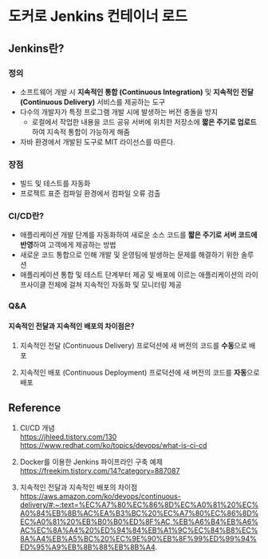 # 도커로 Jenkins 컨테이너 로드
## Jenkins란?
### 정의
- 소프트웨어 개발 시 **지속적인 통합 (Continuous Integration)** 및 **지속적인 전달 (Continuous Delivery)** 서비스를 제공하는 도구
- 다수의 개발자가 특정 프로그램 개발 시에 발생하는 버전 충돌을 방지
  * 로컬에서 작업한 내용을 코드 공유 서버에 위치한 저장소에 **짧은 주기로 업로드**하여 지속적 통합이 가능하게 해줌
- 자바 환경에서 개발된 도구로 MIT 라이선스를 따른다.

### 장점
- 빌드 및 테스트를 자동화
- 프로젝트 표준 컴파일 환경에서 컴파일 오류 검출

### CI/CD란?
- 애플리케이션 개발 단계를 자동화하여 새로운 소스 코드를 **짧은 주기로 서버 코드에 반영**하여 고객에게 제공하는 방법
- 새로운 코드 통합으로 인해 개발 및 운영팀에 발생하는 문제를 해결하기 위한 솔루션
- 애플리케이션 통합 및 테스트 단계부터 제공 및 배포에 이르는 애플리케이션의 라이프사이클 전체에 걸쳐 지속적인 자동화 및 모니터링 제공

### Q&A
#### 지속적인 전달과 지속적인 배포의 차이점은?
1. 지속적인 전달 (Continuous Delivery)
프로덕션에 새 버전의 코드를 **수동**으로 배포  

2. 지속적인 배포 (Continuous Deployment)
프로덕션에 새 버전의 코드를 **자동**으로 배포  
  
## Reference
1. CI/CD 개념  
https://jhleed.tistory.com/130  
https://www.redhat.com/ko/topics/devops/what-is-ci-cd  

2. Docker를 이용한 Jenkins 파이프라인 구축 예제  
https://freekim.tistory.com/14?category=887087

3. 지속적인 전달과 지속적인 배포의 차이점  
https://aws.amazon.com/ko/devops/continuous-delivery/#:~:text=%EC%A7%80%EC%86%8D%EC%A0%81%20%EC%A0%84%EB%8B%AC%EA%B3%BC%20%EC%A7%80%EC%86%8D%EC%A0%81%20%EB%B0%B0%ED%8F%AC,%EB%A6%B4%EB%A6%AC%EC%8A%A4%20%ED%94%84%EB%A1%9C%EC%84%B8%EC%8A%A4%EB%A5%BC%20%EC%9E%90%EB%8F%99%ED%99%94%ED%95%A9%EB%8B%88%EB%8B%A4.

